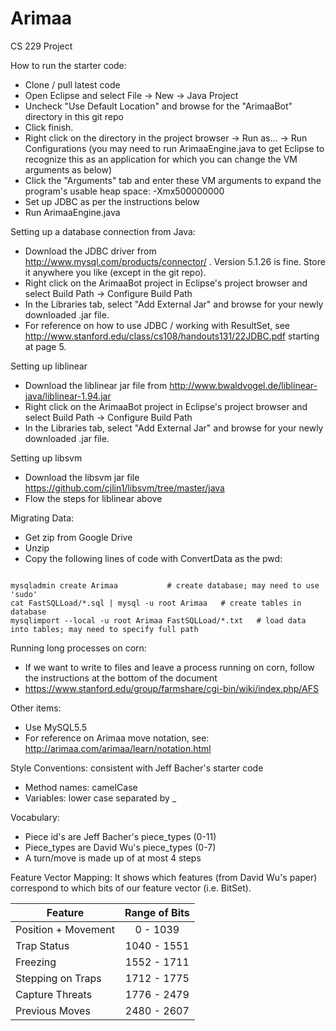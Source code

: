 Arimaa
======

CS 229 Project

How to run the starter code:
- Clone / pull latest code
- Open Eclipse and select File -> New -> Java Project
- Uncheck "Use Default Location" and browse for the "ArimaaBot" directory in this git repo
- Click finish.
- Right click on the directory in the project browser -> Run as... -> Run Configurations (you may need to run ArimaaEngine.java to get Eclipse to recognize this as an application for which you can change the VM arguments as below)
- Click the "Arguments" tab and enter these VM arguments to expand the program's usable heap space: -Xmx500000000
- Set up JDBC as per the instructions below
- Run ArimaaEngine.java 

Setting up a database connection from Java:
- Download the JDBC driver from http://www.mysql.com/products/connector/ . Version 5.1.26 is fine. Store it anywhere you like (except in the git repo).
- Right click on the ArimaaBot project in Eclipse's project browser and select Build Path -> Configure Build Path
- In the Libraries tab, select "Add External Jar" and browse for your newly downloaded .jar file. 
- For reference on how to use JDBC / working with ResultSet, see http://www.stanford.edu/class/cs108/handouts131/22JDBC.pdf starting at page 5. 

Setting up liblinear
- Download the liblinear jar file from http://www.bwaldvogel.de/liblinear-java/liblinear-1.94.jar
- Right click on the ArimaaBot project in Eclipse's project browser and select Build Path -> Configure Build Path
- In the Libraries tab, select "Add External Jar" and browse for your newly downloaded .jar file. 

Setting up libsvm
- Download the libsvm jar file https://github.com/cjlin1/libsvm/tree/master/java
- Flow the steps for liblinear above 

Migrating Data:
- Get zip from Google Drive
- Unzip
- Copy the following lines of code with ConvertData as the pwd:

<pre><code>
mysqladmin create Arimaa           # create database; may need to use 'sudo'
cat FastSQLLoad/*.sql | mysql -u root Arimaa   # create tables in database
mysqlimport --local -u root Arimaa FastSQLLoad/*.txt   # load data into tables; may need to specify full path
</code></pre>

Running long processes on corn:
- If we want to write to files and leave a process running on corn, follow the instructions at the bottom of the document
- https://www.stanford.edu/group/farmshare/cgi-bin/wiki/index.php/AFS

Other items: 
- Use MySQL5.5
- For reference on Arimaa move notation, see: http://arimaa.com/arimaa/learn/notation.html


Style Conventions: consistent with Jeff Bacher's starter code
- Method names: camelCase
- Variables: lower case separated by _

Vocabulary:
- Piece id's are Jeff Bacher's piece_types (0-11)
- Piece_types are David Wu's piece_types (0-7)
- A turn/move is made up of at most 4 steps


Feature Vector Mapping:
It shows which features (from David Wu's paper) correspond to which bits of our feature vector (i.e. BitSet).

| Feature | Range of Bits |
| ------ |:---:|
| Position + Movement | 0 - 1039 |
| Trap Status | 1040 - 1551 |
| Freezing | 1552 - 1711 |
| Stepping on Traps | 1712 - 1775 |
| Capture Threats | 1776 - 2479 |
| Previous Moves | 2480 - 2607 |
